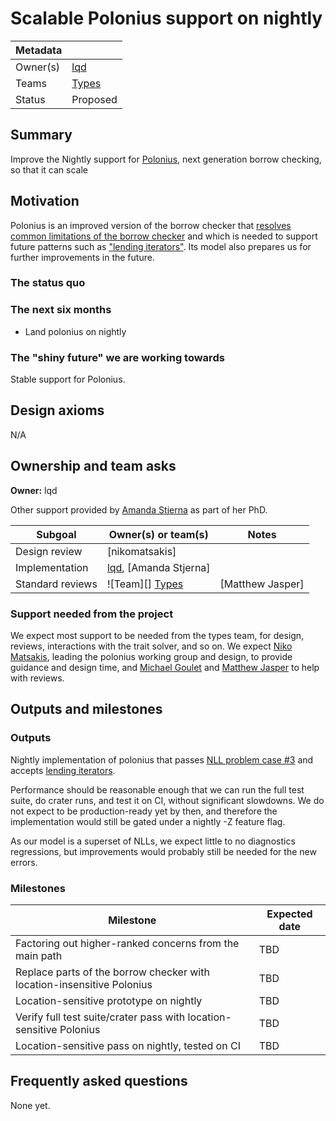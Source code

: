 # Scalable Polonius support on nightly

| Metadata |          |
| -------- | -------- |
| Owner(s) | [lqd]    |
| Teams    | [Types]  |
| Status   | Proposed |

[lqd]: https://github.com/lqd
[Types]: https://www.rust-lang.org/governance/teams/compiler#team-types

## Summary

Improve the Nightly support for [Polonius][pc3], next generation borrow checking, so that it can scale

## Motivation

Polonius is an improved version of the borrow checker that [resolves common limitations of the borrow checker][pc3] and which is needed to support future patterns such as ["lending iterators"][#92985]. Its model also prepares us for further improvements in the future.

[pc3]: https://blog.rust-lang.org/inside-rust/2023/10/06/polonius-update.html#background-on-polonius
[#92985]: https://github.com/rust-lang/rust/issues/92985

### The status quo

### The next six months

* Land polonius on nightly

### The "shiny future" we are working towards

Stable support for Polonius.

## Design axioms

N/A

## Ownership and team asks

**Owner:** lqd

Other support provided by [Amanda Stjerna][amanda] as part of her PhD.

[amanda]: https://github.com/amandasystems

| Subgoal          | Owner(s) or team(s)     | Notes            |
| ---------------- | ----------------------- | ---------------- |
| Design review    | [nikomatsakis]          |                  |
| Implementation   | [lqd], [Amanda Stjerna] |                  |
| Standard reviews | ![Team][] [Types]       | [Matthew Jasper] |

### Support needed from the project

We expect most support to be needed from the types team, for design, reviews, interactions with the trait solver, and so on. We expect [Niko Matsakis][niko], leading the polonius working group and design, to provide guidance and design time, and [Michael Goulet][errs] and [Matthew Jasper][matthew] to help with reviews.

[niko]: https://github.com/nikomatsakis
[errs]: https://github.com/compiler-errors
[matthew]: https://github.com/matthewjasper

## Outputs and milestones

### Outputs

Nightly implementation of polonius that passes [NLL problem case #3][pc3] and accepts [lending iterators][#92985].

Performance should be reasonable enough that we can run the full test suite, do crater runs, and test it on CI, without significant slowdowns. We do not expect to be production-ready yet by then, and therefore the implementation would still be gated under a nightly -Z feature flag.

As our model is a superset of NLLs, we expect little to no diagnostics regressions, but improvements would probably still be needed for the new errors.

### Milestones

| Milestone                                                              | Expected date |
| ---------------------------------------------------------------------- | ------------- |
| Factoring out higher-ranked concerns from the main path                | TBD           |
| Replace parts of the borrow checker with location-insensitive Polonius | TBD           |
| Location-sensitive prototype on nightly                                | TBD           |
| Verify full test suite/crater pass with location-sensitive Polonius    | TBD           |
| Location-sensitive pass on nightly, tested on CI                       | TBD           |

## Frequently asked questions

None yet.